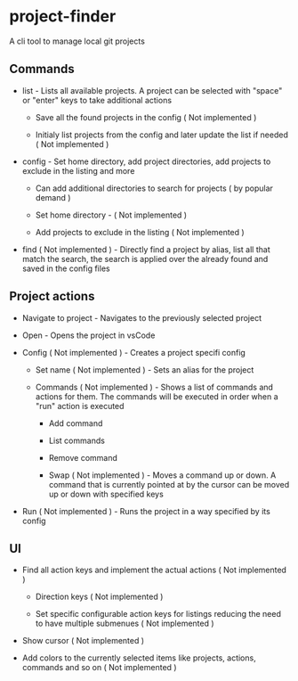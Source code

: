 # project-finder

A cli tool to manage local git projects

## Commands

- list - Lists all available projects. A project can be selected with "space" or "enter" keys to take additional actions
  
  - Save all the found projects in the config ( Not implemented )

  - Initialy list projects from the config and later update the list if needed ( Not implemented )

- config - Set home directory, add project directories, add projects to exclude in the listing and more
  
  - Can add additional directories to search for projects ( by popular demand ) 

  - Set home directory - ( Not implemented )

  - Add projects to exclude in the listing ( Not implemented )

- find ( Not implemented ) - Directly find a project by alias, list all that match the search, the search is applied over the already found and saved in the config files

## Project actions

- Navigate to project - Navigates to the previously selected project 

- Open - Opens the project in vsCode

- Config ( Not implemented ) - Creates a project specifi config  

  - Set name ( Not implemented ) - Sets an alias for the project 

  - Commands ( Not implemented ) - Shows a list of commands and actions for them. The commands will be executed in order when a "run" action is executed

    - Add command

    - List commands

    - Remove command

    - Swap ( Not implemented ) - Moves a command up or down. A command that is currently pointed at by the cursor can be moved up or down with specified keys 

- Run ( Not implemented ) - Runs the project in a way specified by its config

## UI

- Find all action keys and implement the actual actions ( Not implemented )  

  - Direction keys ( Not implemented )

  - Set specific configurable action keys for listings reducing the need to have multiple submenues ( Not implemented ) 

- Show cursor ( Not implemented )

- Add colors to the currently selected items like projects, actions, commands and so on ( Not implemented )
